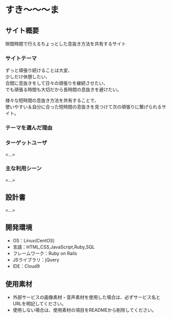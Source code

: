 # すき～～～ま

## サイト概要
隙間時間で行えるちょっとした息抜き方法を共有するサイト

### サイトテーマ
ずっと頑張り続けることは大変、<br>
少しだけ休憩したい、<br>
合間に息抜きをして日々の頑張りを継続させたい、<br>
でも頑張る時間も大切だから長時間の息抜きを避けたい。

様々な短時間の息抜き方法を共有することで、<br>
使いやすい＆自分に合った短時間の息抜きを見つけて次の頑張りに繋げられるサイト。

### テーマを選んだ理由


### ターゲットユーザ
<...>

### 主な利用シーン
<...>

## 設計書
<...>

## 開発環境
- OS：Linux(CentOS)
- 言語：HTML,CSS,JavaScript,Ruby,SQL
- フレームワーク：Ruby on Rails
- JSライブラリ：jQuery
- IDE：Cloud9

## 使用素材
- 外部サービスの画像素材・音声素材を使用した場合は、必ずサービス名とURLを明記してください。
- 使用しない場合は、使用素材の項目をREADMEから削除してください。
